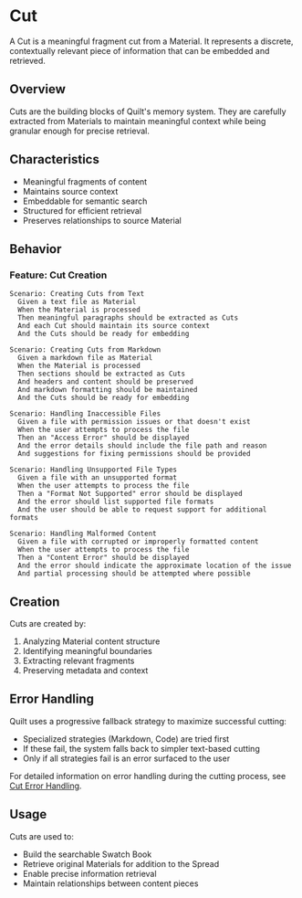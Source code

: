 # Cut

A Cut is a meaningful fragment cut from a Material. It represents a discrete, contextually relevant piece of information that can be embedded and retrieved.

## Overview

Cuts are the building blocks of Quilt's memory system. They are carefully extracted from Materials to maintain meaningful context while being granular enough for precise retrieval.

## Characteristics

- Meaningful fragments of content
- Maintains source context
- Embeddable for semantic search
- Structured for efficient retrieval
- Preserves relationships to source Material

## Behavior

### Feature: Cut Creation

```gherkin
Scenario: Creating Cuts from Text
  Given a text file as Material
  When the Material is processed
  Then meaningful paragraphs should be extracted as Cuts
  And each Cut should maintain its source context
  And the Cuts should be ready for embedding

Scenario: Creating Cuts from Markdown
  Given a markdown file as Material
  When the Material is processed
  Then sections should be extracted as Cuts
  And headers and content should be preserved
  And markdown formatting should be maintained
  And the Cuts should be ready for embedding

Scenario: Handling Inaccessible Files
  Given a file with permission issues or that doesn't exist
  When the user attempts to process the file
  Then an "Access Error" should be displayed
  And the error details should include the file path and reason
  And suggestions for fixing permissions should be provided

Scenario: Handling Unsupported File Types
  Given a file with an unsupported format
  When the user attempts to process the file
  Then a "Format Not Supported" error should be displayed
  And the error should list supported file formats
  And the user should be able to request support for additional formats

Scenario: Handling Malformed Content
  Given a file with corrupted or improperly formatted content
  When the user attempts to process the file
  Then a "Content Error" should be displayed
  And the error should indicate the approximate location of the issue
  And partial processing should be attempted where possible
```

## Creation

Cuts are created by:

1. Analyzing Material content structure
2. Identifying meaningful boundaries
3. Extracting relevant fragments
4. Preserving metadata and context

## Error Handling

Quilt uses a progressive fallback strategy to maximize successful cutting:

- Specialized strategies (Markdown, Code) are tried first
- If these fail, the system falls back to simpler text-based cutting
- Only if all strategies fail is an error surfaced to the user

For detailed information on error handling during the cutting process, see [Cut Error Handling](./cutting-errors.md).

## Usage

Cuts are used to:

- Build the searchable Swatch Book
- Retrieve original Materials for addition to the Spread
- Enable precise information retrieval
- Maintain relationships between content pieces
